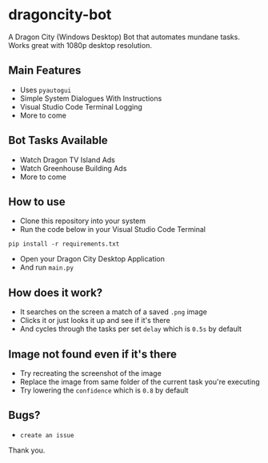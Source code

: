 # dragoncity-bot

A Dragon City (Windows Desktop) Bot that automates mundane tasks. Works great with 1080p desktop resolution.

## Main Features

- Uses `pyautogui`
- Simple System Dialogues With Instructions
- Visual Studio Code Terminal Logging
- More to come

## Bot Tasks Available

- Watch Dragon TV Island Ads
- Watch Greenhouse Building Ads
- More to come

## How to use

- Clone this repository into your system
- Run the code below in your Visual Studio Code Terminal

```shell
pip install -r requirements.txt
```

- Open your Dragon City Desktop Application
- And run `main.py`

## How does it work?

- It searches on the screen a match of a saved `.png` image
- Clicks it or just looks it up and see if it's there
- And cycles through the tasks per set `delay` which is `0.5s` by default

## Image not found even if it's there

- Try recreating the screenshot of the image
- Replace the image from same folder of the current task you're executing
- Try lowering the `confidence` which is `0.8` by default

## Bugs?

- `create an issue`

Thank you.
